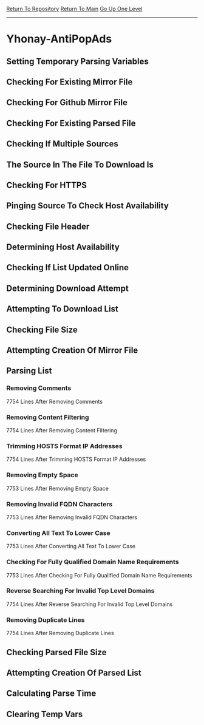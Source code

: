 [Return To Repository](https://github.com/deathbybandaid/piholeparser/)
[Return To Main](https://github.com/deathbybandaid/piholeparser/blob/master/RecentRunLogs/Mainlog.md)
[Go Up One Level](https://github.com/deathbybandaid/piholeparser/blob/master/RecentRunLogs/TopLevelScripts/30-Processing-External-Blacklists.md)
____________________________________
# Yhonay-AntiPopAds
## Setting Temporary Parsing Variables
## Checking For Existing Mirror File
## Checking For Github Mirror File
## Checking For Existing Parsed File
## Checking If Multiple Sources
## The Source In The File To Download Is
## Checking For HTTPS
## Pinging Source To Check Host Availability
## Checking File Header
## Determining Host Availability
## Checking If List Updated Online
## Determining Download Attempt
## Attempting To Download List
## Checking File Size
## Attempting Creation Of Mirror File
## Parsing List
### Removing Comments
7754 Lines After Removing Comments
### Removing Content Filtering
7754 Lines After Removing Content Filtering
### Trimming HOSTS Format IP Addresses
7754 Lines After Trimming HOSTS Format IP Addresses
### Removing Empty Space
7753 Lines After Removing Empty Space
### Removing Invalid FQDN Characters
7753 Lines After Removing Invalid FQDN Characters
### Converting All Text To Lower Case
7753 Lines After Converting All Text To Lower Case
### Checking For Fully Qualified Domain Name Requirements
7753 Lines After Checking For Fully Qualified Domain Name Requirements
### Reverse Searching For Invalid Top Level Domains
7754 Lines After Reverse Searching For Invalid Top Level Domains
### Removing Duplicate Lines
7754 Lines After Removing Duplicate Lines
## Checking Parsed File Size
## Attempting Creation Of Parsed List
## Calculating Parse Time
## Clearing Temp Vars

